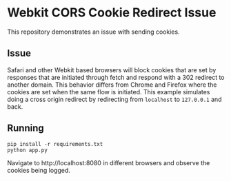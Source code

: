 # Webkit CORS Cookie Redirect Issue

This repository demonstrates an issue with sending cookies.

## Issue

Safari and other Webkit based browsers will block cookies that are
set by responses that are initiated through fetch and respond with a 302 redirect
to another domain. This behavior differs from Chrome and Firefox where the cookies
are set when the same flow is initiated. This example simulates doing a cross origin redirect by
redirecting from `localhost` to `127.0.0.1` and back.


## Running

```commandline
pip install -r requirements.txt
python app.py
```

Navigate to http://localhost:8080 in different browsers and observe the cookies being logged.
